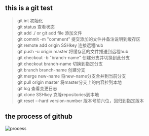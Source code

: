 ## this is a git test

> git int	初始化  
> git status	查看状态  
> git add ./ or git add file	添加文件  
> git commit -m "comment"	提交添加的文件并备注说明到缓存区    
> git remote add origin SSHkey	连接远程hub  
> git push -u origin master	将缓存区的文件推送到远程hub   
> git checkout -b "branch-name"	创建分支并切换到此分支  
> git checkout branch-name	切换到指定分支  
> git branch branch-name	创建分支  
> git merge new-name	将new-name分支合并到当前分支  
> git pull origin master	将master分支上的内容拉到本地  
> git log	查看变更日志  
> git clone SSHkey		克隆repositories到本地  
> git reset --hard version-number	版本号前六位，回归到指定版本  


## the process of github

![process](https://img-blog.csdn.net/20180116083626003?watermark/2/text/aHR0cDovL2Jsb2cuY3Nkbi5uZXQvcXFfNDA5NDIzMjk=/font/5a6L5L2T/fontsize/400/fill/I0JBQkFCMA==/dissolve/70/gravity/SouthEast)
